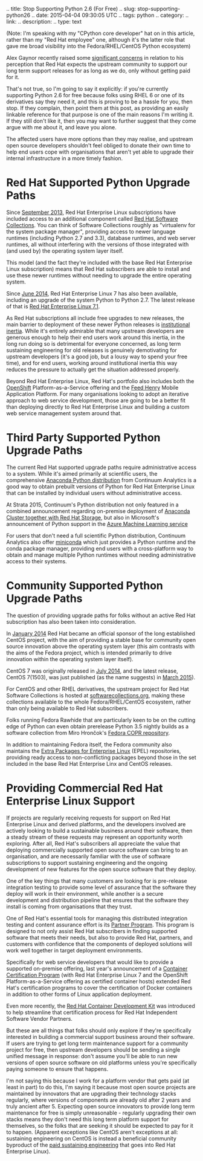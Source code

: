 .. title: Stop Supporting Python 2.6 (For Free)
.. slug: stop-supporting-python26
.. date: 2015-04-04 09:30:05 UTC
.. tags: python
.. category: 
.. link: 
.. description: 
.. type: text

(Note: I'm speaking with my "CPython core developer" hat on in this article,
rather than my "Red Hat employee" one, although it's the latter role that
gave me broad visibility into the Fedora/RHEL/CentOS Python ecosystem)

Alex Gaynor recently raised some
[significant concerns](https://alexgaynor.net/2015/mar/30/red-hat-open-source-community/)
in relation to his perception that Red Hat expects the upstream community
to support our long term support releases for as long as we do, only without
getting paid for it.

That's not true, so I'm going to say it explicitly: if you're currently
supporting Python 2.6 for free because folks using RHEL 6 or one of its
derivatives say they need it, and this is proving to be a hassle for you,
then stop. If they complain, then point them at this post, as providing an
easily linkable reference for that purpose is one of the main reasons I'm
writing it. If they still don't like it, then you may want to further suggest
that they come argue with me about it, and leave you alone.

The affected users have more options than they may realise, and upstream
open source developers shouldn't feel obliged to donate their own time to
help end users cope with organisations that aren't yet able to upgrade their
internal infrastructure in a more timely fashion.

Red Hat Supported Python Upgrade Paths
======================================

Since [September 2013](https://developerblog.redhat.com/2013/09/12/rhscl1-ga/),
Red Hat Enterprise Linux subscriptions have included access to an additional
component called
[Red Hat Software Collections](https://access.redhat.com/documentation/en-US/Red_Hat_Software_Collections/1/html/1.2_Release_Notes/chap-RHSCL.html#sect-RHSCL-About). You can think of Software Collections roughly
as "virtualenv for the system package manager", providing access to newer
language runtimes (including Python 2.7 and 3.3), database runtimes, and
web server runtimes, all without interfering with the versions of those
integrated with (and used by) the operating system layer itself.

This model (and the fact they're included with the base Red Hat Enterprise
Linux subscription) means that Red Hat subscribers are able to install
and use these newer runtimes without needing to upgrade the entire operating
system.

Since [June 2014](https://developerblog.redhat.com/2014/06/10/red-hat-enterprise-linux-7-now-generally-available/),
Red Hat Enterprise Linux 7 has also been available, including an upgrade of
the system Python to Python 2.7. The latest release of that is
[Red Hat Enterprise Linux 7.1](https://www.redhat.com/en/about/press-releases/red-hat-continues-platform-innovation-general-availability-first-minor-release-red-hat-enterprise-linux-7).

As Red Hat subscriptions all include free upgrades to new releases, the main
barrier to deployment of these newer Python releases is
[institutional inertia](https://twitter.com/kevinrkosar/status/583786245261754368).
While it's entirely admirable that many upstream developers are generous
enough to help their end users work around this inertia, in the long run
doing so is detrimental for everyone concerned, as long term sustaining
engineering for old releases is genuinely demotivating for upstream
developers (it's a good job, but a lousy way to spend your free time), and
for end users, working around institutional inertia this way reduces the
pressure to actually get the situation addressed properly.

Beyond Red Hat Enterprise Linux, Red Hat's portfolio also includes
both the [OpenShift](https://www.openshift.com/) Platform-as-a-Service
offering and the [Feed Henry](https://www.feedhenry.com/) Mobile Application
Platform. For many organisations looking to adopt an iterative approach to
web service development, those are going to be a better fit than deploying
directly to Red Hat Enterprise Linux and building a custom web service
management system around that.

Third Party Supported Python Upgrade Paths
==========================================

The current Red Hat supported upgrade paths require administrative access to
a system. While it's aimed primarily at scientific users, the comprehensive
[Anaconda Python distribution](https://store.continuum.io/cshop/anaconda/)
from Continuum Analytics is a good way to obtain prebuilt versions of Python
for Red Hat Enterprise Linux that can be installed by individual users
without administrative access.

At Strata 2015, Continuum's Python distribution not only featured in a
combined announcement regarding on-premise deployment of [Anaconda Cluster
together with Red Hat Storage](https://redhatstorage.redhat.com/2015/02/17/deploying-pyspark-on-red-hat-storage-glusterfs/),
but also in Microsoft's announcement of Python support in the
[Azure Machine Learning service](https://continuum.io/blog/azureml)

For users that don't need a full scientific Python distribution, Continuum
Analytics also offer [miniconda](https://continuum.io/downloads) which just
provides a Python runtime and the conda package manager, providing end users
with a cross-platform way to obtain and manage multiple Python runtimes
without needing administrative access to their systems.

Community Supported Python Upgrade Paths
========================================


The question of providing upgrade paths for folks without an active Red Hat
subscription has also been taken into consideration.

In [January 2014](https://www.redhat.com/en/about/press-releases/red-hat-and-centos-join-forces)
Red Hat became an official sponsor of the long established CentOS project,
with the aim of providing a stable base for community open source innovation
above the operating system layer (this aim contrasts with the aims of the
Fedora project, which is intended primarily to drive innovation within the
operating system layer itself).

CentOS 7 was originally released in
[July 2014](https://seven.centos.org/2014/07/release-announcement-for-centos-7x86_64/),
and the latest release, CentOS 7(1503), was just published (as the name
suggests) in
[March 2015](https://seven.centos.org/2015/03/centos-7-1503-is-released/)).

For CentOS and other RHEL derivatives, the upstream project for Red Hat
Software Collections is hosted at
[softwarecollections.org](https://www.softwarecollections.org/en/), making
these collections available to the whole Fedora/RHEL/CentOS ecosystem, rather
than only being available to Red Hat subscribers.

Folks running Fedora Rawhide that are particularly keen to be on the cutting
edge of Python can even obtain prerelease Python 3.5 nightly builds as a
software collection from Miro Hrončok's
[Fedora COPR repository](https://copr.fedoraproject.org/coprs/churchyard/python3-nightly/).

In addition to maintaining Fedora itself, the Fedora community also maintains
the [Extra Packages for Enterprise Linux](https://fedoraproject.org/wiki/EPEL)
(EPEL) repositories, providing ready access to non-conflicting packages
beyond those in the set included in the base Red Hat Enterprise Linx and
CentOS releases.

Providing Commercial Red Hat Enterprise Linux Support
=====================================================

If projects are regularly receiving requests for support on Red Hat Enterprise
Linux and derived platforms, and the developers involved are actively looking
to build a sustainable business around their software, then a steady stream
of these requests may represent an opportunity worth exploring. After all,
Red Hat's subscribers all appreciate the value that deploying commercially
supported open source software can bring to an organisation, and are
necessarily familiar with the use of software subscriptions to support
sustaining engineering and the ongoing development of new features for the
open source software that they deploy.

One of the key things that many customers are looking for is pre-release
integration testing to provide some level of assurance that the software
they deploy will work in their environment, while another is a secure
development and distribution pipeline that ensures that the software they
install is coming from organisations that they trust.

One of Red Hat's essential tools for managing this distributed integration
testing and content assurance effort is its
[Partner Program](https://www.redhat.com/en/partners). This program is
designed to not only assist Red Hat subscribers in finding supported
software that meets their needs, but also to provide Red Hat, partners, and
customers with confidence that the components of deployed solutions will
work well together in target deployment environments.

Specifically for web service developers that would like to provide a
supported on-premise offering, last year's announcement of a [Container Certification Program](https://www.redhat.com/en/about/press-releases/red-hat-announces-certification-for-containerized-applications-extends-customer-confidence-and-trust-to-the-cloud)
(with Red Hat Enterprise Linux 7 and the OpenShift Platform-as-a-Service
offering as certified container hosts) extended Red Hat's certification
programs to cover the certification of Docker containers in addition to
other forms of Linux application deployment.

Even more recently, the
[Red Hat Container Development Kit](https://connect.redhat.com/zones/containers)
was introduced to help streamline that certification process for Red Hat
Independent Software Vendor Partners.

But these are all things that folks should only explore if they're
specifically interested in building a commercial support business around
their software. If users are trying to get long term maintenance support
for a community project for free, then upstream developers should be sending
a single unified message in response: don't assume you'll be able to run
new versions of open source software on old platforms unless you're
specifically paying someone to ensure that happens.

I'm not saying this because I work for a platform vendor that gets paid (at
least in part) to do this, I'm saying it because most open source projects
are maintained by innovators that are upgrading their technology stacks
regularly, where versions of components are already old after 2 years and
truly ancient after 5. Expecting open source innovators to provide long term
maintenance for free is simply unreasonable - regularly upgrading their own
stacks means they don't need this long term platform support for themselves,
so the folks that are seeking it should be expected to pay for it to happen.
(Apparent exceptions like CentOS aren't exceptions at all: sustaining
engineering on CentOS is instead a beneficial community byproduct of the
[paid sustaining engineering](https://crunchtools.com/deep-dive-rebase-vs-backport/)
that goes into Red Hat Enterprise Linux).
